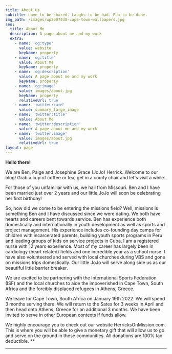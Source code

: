 ```yaml
---
title: About Us
subtitle: Love to be shared. Laughs to be had. Fun to be done.
img_path: /images/wp2007438-cape-town-wallpapers.jpg
seo:
  title: About Me
  description: A page about me and my work
  extra:
    - name: 'og:type'
      value: website
      keyName: property
    - name: 'og:title'
      value: About Me
      keyName: property
    - name: 'og:description'
      value: A page about me and my work
      keyName: property
    - name: 'og:image'
      value: images/about.jpg
      keyName: property
      relativeUrl: true
    - name: 'twitter:card'
      value: summary_large_image
    - name: 'twitter:title'
      value: About Me
    - name: 'twitter:description'
      value: A page about me and my work
    - name: 'twitter:image'
      value: images/about.jpg
      relativeUrl: true
layout: page
---
```

**Hello there!**

We are Ben, Paige and Josephine Grace (JoJo) Herrick. Welcome to our blog! Grab a cup of coffee or tea, get in a comfy chair and let's visit a while.

For those of you unfamiliar with us, we hail from Missouri. Ben and I have been married just over 2 years and our little JoJo will soon be celebrating her first birthday!

So, how did we come to be entering the missions field? Well, missions is something Ben and I have discussed since we were dating. We both have hearts and careers bent towards service. Ben has experience both domestically and internationally in youth development as well as sports and project management. His experience includes co-founding day camps for children with incarcerated parents, building youth sports programs in Peru and leading groups of kids on service projects in Cuba. I am a registered nurse with 12 years experience. Most of my career has largely been in cardiology (heart related) fields and one incredible year as a school nurse. I have also volunteered and served with local churches during VBS and gone on missions trips domestically. Our little JoJo will serve along side us as our beautiful little barrier breaker.

We are excited to be partnering with the International Sports Federation (ISF) and the local churches to aide the impoverished in Cape Town, South Africa and the forcibly displaced refugees in Athens, Greece.

We leave for Cape Town, South Africa on January 19th 2022. We will spend 3 months serving there. We will return to the Sates for 3 weeks in April and then head onto Athens, Greece for an additional 3 months. We have been invited to serve in other European contexts if funds allow.

We highly encourage you to check out our website HerricksOnMission.com. This is where you will be able to give a monetary gift that will allow us to go and serve on the ground in these communities. All donations are 100% tax deductible.  \*\*

***
